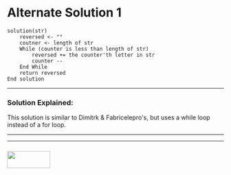 # Alternate Solution 1 
```
solution(str)
    reversed <- ""
    coutner <- length of str
    While (counter is less than length of str)
        reversed += the counter'th letter in str
        counter --
    End While
    return reversed
End solution
```
---

### Solution Explained:

This solution is similar to Dimitrk & Fabricelepro's, but uses a while loop instead of a for loop.


___
___
### <a href="http://elewa.education/blog" target="_blank"><img src="https://user-images.githubusercontent.com/18554853/34921062-506450ae-f97d-11e7-875f-6feeb26ad72d.png" width="100" height="40"/></a>

